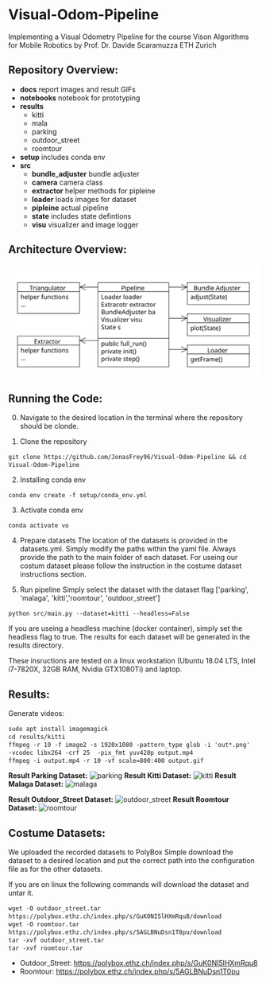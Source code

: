 # Visual-Odom-Pipeline
Implementing a Visual Odometry Pipeline for the course Vison Algorithms for Mobile Robotics by Prof. Dr. Davide Scaramuzza ETH Zurich

## Repository Overview:
- **docs** report images and result GIFs
- **notebooks** notebook for prototyping
- **results**
	- kitti
	- mala
	- parking
	- outdoor_street
	- roomtour
- **setup** includes conda env
- **src**
	- **bundle_adjuster** bundle adjuster 
	- **camera** camera class
	- **extractor** helper methods for pipleine
	- **loader** loads images for dataset
	- **pipleine** actual pipeline 
	- **state** includes state defintions
	- **visu** visualizer and image logger

## Architecture Overview:
<img src="https://github.com/JonasFrey96/Visual-Odom-Pipeline/blob/master/docs/Pipeline.svg">


## Running the Code: 
0. Navigate to the desired location in the terminal where the repository should be clonde.

1. Clone the repository
```
git clone https://github.com/JonasFrey96/Visual-Odom-Pipeline && cd Visual-Odom-Pipeline
```

2. Installing conda env
```
conda env create -f setup/conda_env.yml
```

3. Activate conda env
```
conda activate vo
```

4. Prepare datasets
The location of the datasets is provided in the datasets.yml. 
Simply modify the paths within the yaml file.
Always provide the path to the main folder of each dataset. 
For useing our costum dataset please follow the instruction in the costume dataset instructions section. 

5. Run pipeline
Simply select the dataset with the dataset flag ['parking', 'malaga', 'kitti','roomtour', 'outdoor_street']
```
python src/main.py --dataset=kitti --headless=False
```
If you are useing a headless machine (docker container), simply set the headless flag to true.
The results for each dataset will be generated in the results directory. 

These insructions are tested on a linux workstation (Ubuntu 18.04 LTS, Intel i7-7820X, 32GB RAM, Nvidia GTX1080Ti) and laptop. 

## Results:

Generate videos:
```
sudo apt install imagemagick
cd results/kitti
ffmpeg -r 10 -f image2 -s 1920x1080 -pattern_type glob -i 'out*.png'  -vcodec libx264 -crf 25  -pix_fmt yuv420p output.mp4
ffmpeg -i output.mp4 -r 10 -vf scale=800:400 output.gif
```

**Result Parking Dataset:**
![parking](https://github.com/JonasFrey96/Visual-Odom-Pipeline/blob/master/docs/parking.gif)
**Result Kitti Dataset:**
![kitti](https://github.com/JonasFrey96/Visual-Odom-Pipeline/blob/master/docs/kitti.gif)
**Result Malaga Dataset:**
![malaga](https://github.com/JonasFrey96/Visual-Odom-Pipeline/blob/master/docs/malaga.gif)



**Result Outdoor_Street Dataset:**
![outdoor_street](https://github.com/JonasFrey96/Visual-Odom-Pipeline/blob/master/docs/outdoor_street.gif)
**Result Roomtour Dataset:**
![roomtour](https://github.com/JonasFrey96/Visual-Odom-Pipeline/blob/master/docs/roomtour.gif)



## Costume Datasets:
We uploaded the recorded datasets to PolyBox
Simple download the dataset to a desired location and put the correct path into the configuration file as for the other datasets.

If you are on linux the following commands will download the dataset and untar it.
```
wget -O outdoor_street.tar https://polybox.ethz.ch/index.php/s/GuK0NI5lHXmRqu8/download
wget -O roomtour.tar https://polybox.ethz.ch/index.php/s/5AGLBNuDsn1T0pu/download
tar -xvf outdoor_street.tar
tar -xvf roomtour.tar
```
- Outdoor_Street: https://polybox.ethz.ch/index.php/s/GuK0NI5lHXmRqu8
- Roomtour: https://polybox.ethz.ch/index.php/s/5AGLBNuDsn1T0pu


